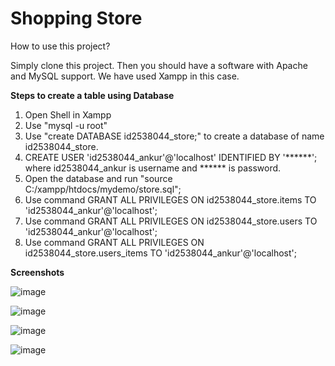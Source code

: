 # Shopping Store

How to use this project?

Simply clone this project. Then you should have a software with Apache and MySQL support. We have used Xampp in this case.

<b>Steps to create a table using Database</b>

1. Open Shell in Xampp
2. Use "mysql -u root" 
3. Use "create DATABASE id2538044_store;" to create a database of name id2538044_store.
4. CREATE USER 'id2538044_ankur'@'localhost' IDENTIFIED BY '******'; 
  where id2538044_ankur is username and ****** is password.
5. Open the database and run "source C:/xampp/htdocs/mydemo/store.sql";
6. Use command GRANT ALL PRIVILEGES ON id2538044_store.items TO 'id2538044_ankur'@'localhost';
7. Use command GRANT ALL PRIVILEGES ON id2538044_store.users TO 'id2538044_ankur'@'localhost';
8. Use command GRANT ALL PRIVILEGES ON id2538044_store.users_items TO 'id2538044_ankur'@'localhost';

<b>Screenshots</b>

![image](https://user-images.githubusercontent.com/79756942/185158963-dada2b80-728b-4c08-8fe5-4988fc528255.png)

![image](https://user-images.githubusercontent.com/79756942/185159182-45283a57-cdfa-4008-8442-297a36c290cc.png)

![image](https://user-images.githubusercontent.com/79756942/185159317-7b5e6a9a-50a7-4a93-bcc5-1f6f1cc0a985.png)

![image](https://user-images.githubusercontent.com/79756942/185161507-dc415f30-8162-4eb5-9913-4e2e979fc866.png)



